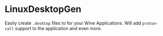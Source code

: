 # LinuxDesktopGen

Easily create ```.desktop``` files to for your Wine Applications. Will add ```proton-call``` support to the application and even more.
